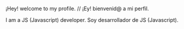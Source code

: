 ¡Hey! welcome to my profile. // ¡Ey! bienvenid@ a mi perfil.

I am a JS (Javascript) developer.
Soy desarrollador de JS (Javascript).
